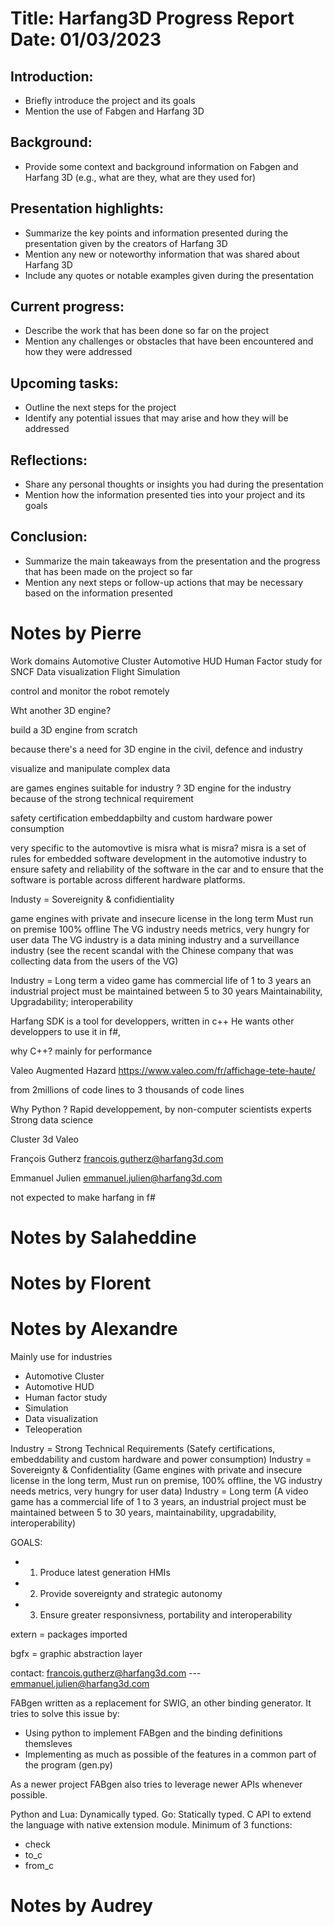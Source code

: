 Title: Harfang3D Progress Report
Date: 01/03/2023
==========================================

Introduction:
-------------

*   Briefly introduce the project and its goals
*   Mention the use of Fabgen and Harfang 3D

Background:
-----------

*   Provide some context and background information on Fabgen and Harfang 3D (e.g., what are they, what are they used for)

Presentation highlights:
------------------------

*   Summarize the key points and information presented during the presentation given by the creators of Harfang 3D
*   Mention any new or noteworthy information that was shared about Harfang 3D
*   Include any quotes or notable examples given during the presentation

Current progress:
-----------------

*   Describe the work that has been done so far on the project
*   Mention any challenges or obstacles that have been encountered and how they were addressed

Upcoming tasks:
---------------

*   Outline the next steps for the project
*   Identify any potential issues that may arise and how they will be addressed

Reflections:
------------

*   Share any personal thoughts or insights you had during the presentation
*   Mention how the information presented ties into your project and its goals

Conclusion:
-----------

*   Summarize the main takeaways from the presentation and the progress that has been made on the project so far
*   Mention any next steps or follow-up actions that may be necessary based on the information presented



# Notes by Pierre
Work domains
Automotive Cluster
Automotive HUD
Human Factor study for SNCF
Data visualization
Flight Simulation

control and monitor the robot remotely

Wht another 3D engine?

build a 3D engine from scratch

because there's a need for 3D engine in the civil, defence and industry

visualize and manipulate complex data

are games engines suitable for industry ?
3D engine for the industry because of the strong technical requirement

safety certification
embeddapbilty and custom hardware
power consumption

very specific to the automovtive is misra 
what is misra?
misra is a set of rules for embedded software development in the automotive industry to ensure safety and reliability of the software in the car and to ensure that the software is portable across different hardware platforms.

Industy = Sovereignity & confidientiality

game engines with private and insecure license in the long term
Must run on premise 100% offline
The VG industry needs metrics, very hungry for user data
The VG industry is a data mining industry and a surveillance industry (see the recent scandal with the Chinese company that was collecting data from the users of the VG)

Industry = Long term
a video game has commercial life of 1 to 3 years
an industrial project must be maintained between 5 to 30 years
Maintainability, Upgradability; interoperability

Harfang SDK is a tool for developpers, written in c++ He wants other developpers to use it in f#, 

why C++? mainly for performance 

Valeo Augmented Hazard
https://www.valeo.com/fr/affichage-tete-haute/


from 2millions of code lines to 3 thousands of code lines

Why Python ?
Rapid developpement, by non-computer scientists experts
Strong data science

Cluster 3d Valeo

François Gutherz
francois.gutherz@harfang3d.com

Emmanuel Julien
emmanuel.julien@harfang3d.com

not expected to make harfang in f#

# Notes by Salaheddine
<!-- Write here -->

# Notes by Florent
<!-- Write here -->

# Notes by Alexandre

Mainly use for industries

- Automotive Cluster
- Automotive HUD
- Human factor study
- Simulation
- Data visualization
- Teleoperation


Industry = Strong Technical Requirements (Satefy certifications, embeddability and custom hardware and power consumption)
Industry = Sovereignty & Confidentiality (Game engines with private and insecure license in the long term, Must run on premise, 100% offline, the VG industry needs metrics, very hungry for user data)
Industry = Long term (A video game has a commercial life of 1 to 3 years, an industrial project must be maintained between 5 to 30 years, maintainability, upgradability, interoperability)

GOALS:

- 1. Produce latest generation HMIs
- 2. Provide sovereignty and strategic autonomy
- 3. Ensure greater responsivness, portability and interoperability

extern = packages imported

bgfx = graphic abstraction layer

contact: francois.gutherz@harfang3d.com --- emmanuel.julien@harfang3d.com


FABgen written as a replacement for SWIG, an other binding generator.
It tries to solve this issue by:

- Using python to implement FABgen and the binding definitions themsleves
- Implementing as much as possible of the features in a common part of the program (gen.py)

As a newer project FABgen also tries to leverage newer APIs whenever possible.

Python and Lua: Dynamically typed.
Go: Statically typed.
C API to extend the language with native extension module.
Minimum of 3 functions:

- check
- to_c
- from_c

# Notes by Audrey
<!-- - presentation by customer
    - to visualized and manipulate different data
    - 

safety certification (misra) ,  embeddability and custom hardware , power consumption 

—> iso, misra, autosar

maloc instruction (c or c++)

tout doit etre déclarer avant dappeler la fonction 

JPU on monitor (jsp 😢)

- confidential :
    
    control every thinks  , private licence 
    

- long term :
    
    a video game has a commercial life of 1  to 3 years 
    
    an industrial project must be maintained between 5 to 30 years 
    
     maintainability, upgradability , interoperability 
    

goals : produce lastest generation HMIs 

provide sovereignty and strategic autonomy, ensure greater responsiveness portability …

tools for designers 

prototyping and 3D simulations,  creation of 3D sciences & 3d HMIs

tools for 

secure
—> leurs docs git sont open sources 

API and python 

like lua go and f# 

whats append in human brain 

vr headset, wristband, external loudspeaker, video monitoring 

numpy

fast —> c , c++ , javas 2 times —> “slow”

python 35 times to slow

- biding definition in  python
- common part of the program
- au dessus (python ≤ 3.2) de la version 3.2 python
- Cpython limited  ABI so that extension modules it generates can be used by any version  of Cpython > 3.2.
- dinamically typed
- interpreted bytecode
- C API to extend the language with native extension modules
- ABI Py_LIMITED_API macro
- C API to create values and call functions

Fabgen create a minimum of Three functions :

- `check`: Test if an object in the target language holds a copy or reference to a C/C++ object of a specific type.
- `to_c`: Returns a reference to the C/C++ object held by an object in the target language.
- `from_c`: Return an object in the target language holding a copy or reference to a C/C++ object.

import and call functions from a C-style ABI. most of the time this will be the only way to call into a different language 

**1. Create a mapping of elementary types**

**2. Implement a C API wrapping the C/C++ objects**

**3. Better integration with the target language**

 -->